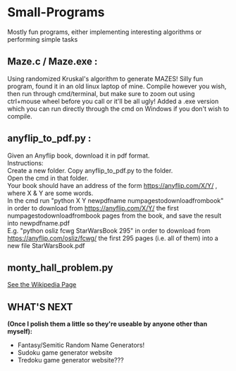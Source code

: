# Small-Programs
Mostly fun programs, either implementing interesting algorithms or performing simple tasks  

## Maze.c / Maze.exe :   
Using randomized Kruskal's algorithm to generate MAZES! Silly fun program, found it in an old linux laptop of mine. Compile however you wish, then run through cmd/terminal, but make sure to zoom out using ctrl+mouse wheel before you call or it'll be all ugly! Added a .exe version which you can run directly through the cmd on Windows if you don't wish to compile.  

## anyflip_to_pdf.py :  
Given an Anyflip book, download it in pdf format.  
Instructions:  
Create a new folder. Copy anyflip_to_pdf.py to the folder.  
Open the cmd in that folder.  
Your book should have an address of the form https://anyflip.com/X/Y/  , where X & Y are some words.  
In the cmd run "python X Y newpdfname numpagestodownloadfrombook"  
in order to download from https://anyflip.com/X/Y/  the first numpagestodownloadfrombook pages from the book, and save the result into newpdfname.pdf  
E.g. "python osliz fcwg StarWarsBook 295" in order to download from https://anyflip.com/osliz/fcwg/ the first 295 pages (i.e. all of them) into a new file StarWarsBook.pdf  

## monty_hall_problem.py
[See the Wikipedia Page](https://en.wikipedia.org/wiki/Monty_Hall_problem)

## WHAT'S NEXT 
**(Once I polish them a little so they're useable by anyone other than myself):**
 * Fantasy/Semitic Random Name Generators!
 * Sudoku game generator website
 * Tredoku game generator website??? 
